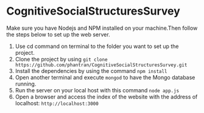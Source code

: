 # CognitiveSocialStructuresSurvey

Make sure you have Nodejs and NPM installed on your machine.Then follow the steps below to set up the web server.
1. Use cd command on terminal to the folder you want to set up the project.
2. Clone the project by using `git clone https://github.com/phantran/CognitiveSocialStructuresSurvey.git`
3. Install the dependencies by using the command `npm install`
4. Open another terminal and execute `mongod` to have the Mongo database running.
5. Run the server on your local host with this command `node app.js`
6. Open a browser and access the index of the website with the address of localhost: `http://localhost:3000`
